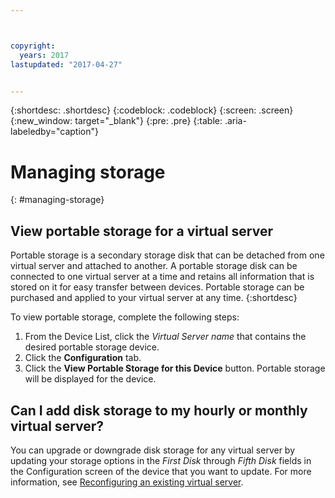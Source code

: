 ```yaml
---



copyright:
  years: 2017
lastupdated: "2017-04-27"


---
```


{:shortdesc: .shortdesc}
{:codeblock: .codeblock}
{:screen: .screen}
{:new_window: target="_blank"}
{:pre: .pre}
{:table: .aria-labeledby="caption"}


# Managing storage
{: #managing-storage}

## View portable storage for a virtual server  
 Portable storage is a secondary storage disk that can be detached from one virtual server and attached to another. 
 A portable storage disk can be connected to one virtual server at a time and retains all information 
 that is stored on it for easy transfer between devices. Portable storage can be purchased and applied 
 to your virtual server at any time. 
 {:shortdesc}

To view portable storage, complete the following steps:

1. From the Device List, click the *Virtual Server name* that contains the desired portable storage device.
2. Click the **Configuration** tab.
3. Click the **View Portable Storage for this Device** button. Portable storage will be displayed for the device.

## Can I add disk storage to my hourly or monthly virtual server?
You can upgrade or downgrade disk storage for any virtual server by updating your storage options in the *First Disk* through 
*Fifth Disk* fields in the Configuration screen of the device that you want to update. For more information, see [Reconfiguring an existing virtual server](../vsi/vsi_reconfigure.html).
